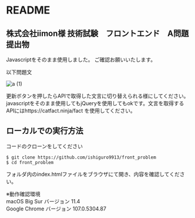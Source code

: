 # README

## 株式会社iimon様 技術試験　フロントエンド　A問題　提出物

Javascriptをそのまま使用しました。
ご確認お願いいたします。

以下問題文

![a (1)](https://user-images.githubusercontent.com/87271490/200168982-a38fca32-1305-4afa-ad52-ab22a228b170.png)

更新ボタンを押したらAPIで取得した文言に切り替えられる様にしてください。javascriptをそのまま使用してもjQueryを使用してもokです。文言を取得するAPIにはhttps://catfact.ninja/fact を使用してください。

## ローカルでの実行方法

コードのクローンをしてください
```
$ git clone https://github.com/ishiguro9913/front_problem
$ cd front_problem
```

フォルダ内のindex.htmlファイルをブラウザにて開き、内容を確認してください。

※動作確認環境  
macOS Big Sur バージョン 11.4  
Google Chrome バージョン 107.0.5304.87